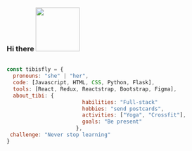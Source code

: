 ### Hi there <img src="https://blush.design/api/download?shareUri=EL2H4HwZs&c=Skin_0%7Efbd2ae&w=800&h=800&fm=png" width="100px">


````js

const tibisfly = {
  pronouns: "she" | "her",
  code: [Javascript, HTML, CSS, Python, Flask],
  tools: [React, Redux, Reactstrap, Bootstrap, Figma],
  about_tibi: {
                        habilities: "Full-stack"
                        hobbies: "send postcards",
                        activities: ["Yoga", "Crossfit"],
                        goals: "Be present"
                      },
 challenge: "Never stop learning"
}

